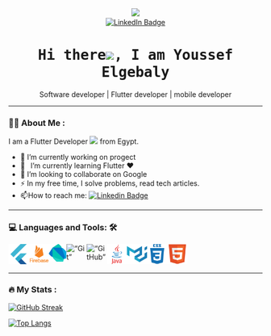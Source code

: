 <div id="header" align="center">
  <img src="https://media.giphy.com/media/M9gbBd9nbDrOTu1Mqx/giphy.gif" width="100"/>
</div>
<div id="badges" align="center">
  <a href="https://www.linkedin.com/in/youssef-elgebaly-35254715a/">
    <img src="https://img.shields.io/badge/LinkedIn-blue?style=for-the-badge&logo=linkedin&logoColor=white" alt="LinkedIn Badge"/>
  </a>
</div>
<h1 align='center'><samp><strong>Hi there<img src="https://media.giphy.com/media/hvRJCLFzcasrR4ia7z/giphy.gif" width="35"/>, I am Youssef Elgebaly</strong></samp></h1>

<p align='center'>Software developer | Flutter developer | mobile developer</p>

---

### :woman_technologist: About Me :
I am a Flutter Developer <img src="https://media.giphy.com/media/WUlplcMpOCEmTGBtBW/giphy.gif" width="30"> from Egypt.

- 🔭 I’m currently working on progect 
- 🌱  I’m currently learning Flutter ❤️
- 👯 I’m looking to collaborate on Google 
- :zap: In my free time, I solve problems, read tech articles.
- :mailbox:How to reach me: [![Linkedin Badge](https://img.shields.io/badge/-YoussefElgebaly-blue?style=flat&logo=Linkedin&logoColor=white)](https://www.linkedin.com/in/youssef-elgebaly-35254715a/)

---

### 💻 **Languages and Tools:** 🛠️ <div>
<img align="left" src="https://github.com/devicons/devicon/blob/master/icons/flutter/flutter-original.svg" title="Flutter" alt="Flutter" width="40" height="40"/>
<img align="left" src="https://github.com/devicons/devicon/blob/master/icons/firebase/firebase-plain-wordmark.svg" title="Firebase" alt="Firebase" width="40"height="40"/>
  <img align="left" src="https://github.com/devicons/devicon/blob/master/icons/dart/dart-original.svg" title="Dart" alt="Dart" width="35"height="35"/>
<img align="left" alt=“Git” width="40" src="https://www.vectorlogo.zone/logos/git-scm/git-scm-icon.svg" />
<img align="left" alt=“GitHub” width="40" src="https://www.vectorlogo.zone/logos/github/github-icon.svg" />
<img align="left"  src="https://github.com/devicons/devicon/blob/master/icons/java/java-original-wordmark.svg" title="Java" alt="Java" width="40" height="40"/>
  <img align="left" src="https://github.com/devicons/devicon/blob/master/icons/materialui/materialui-original.svg" title="Material UI" alt="Material UI" width="40"height="40"/>
  <img align="left" src="https://github.com/devicons/devicon/blob/master/icons/css3/css3-plain-wordmark.svg"  title="CSS3" alt="CSS" width="40" height="40"/>
  <img  src="https://github.com/devicons/devicon/blob/master/icons/html5/html5-original.svg" title="HTML5" alt="HTML" width="40" height="40"/>
</div>

---

### :fire: My Stats :


[![GitHub Streak](http://github-readme-streak-stats.herokuapp.com?user=youssefelgebaly&theme=dark&background=000000)](https://git.io/streak-stats)

[![Top Langs](https://github-readme-stats.vercel.app/api/top-langs/?username=youssefelgebaly&layout=compact&theme=vision-friendly-dark)](https://github.com/anuraghazra/github-readme-stats)


